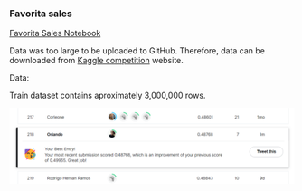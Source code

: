 ### Favorita sales
[Favorita Sales Notebook](https://github.com/orlandoch/favorita-sales/raw/main/main.ipynb)

Data was too large to be uploaded to GitHub. Therefore, data can be downloaded from [Kaggle competition](https://www.kaggle.com/c/store-sales-time-series-forecasting/overview) website.

Data:

Train dataset contains aproximately 3,000,000 rows.

![Kaggle Score](https://github.com/orlandoch/favorita-sales/raw/main/img/score_kaggle.png)